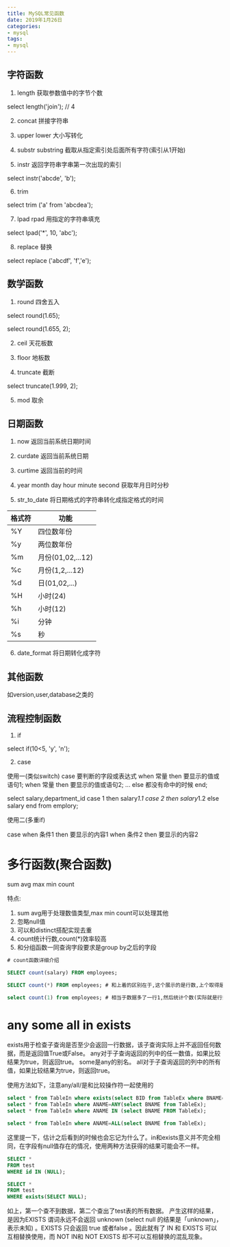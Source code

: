 ```yaml
---
title: MySQL常见函数
date: 2019年1月26日
categories: 
- mysql
tags: 
- mysql
---
```


## 字符函数

1. length 获取参数值中的字节个数

select length('join'); // 4

2. concat 拼接字符串

3. upper lower 大小写转化

4. substr substring 截取从指定索引处后面所有字符(索引从1开始) 

5. instr 返回字符串字串第一次出现的索引

select instr('abcde', 'b');

6. trim

select trim ('a' from 'abcdea');

7. lpad rpad 用指定的字符串填充

select lpad('*', 10, 'abc');

8. replace 替换

select replace ('abcdf', 'f','e');

## 数学函数

1. round 四舍五入

select round(1.65);

select round(1.655, 2);

2. ceil 天花板数

3. floor 地板数

4. truncate 截断

select truncate(1.999, 2);

5. mod 取余

## 日期函数

1. now 返回当前系统日期时间

2. curdate 返回当前系统日期

3. curtime 返回当前的时间

4. year month day hour minute second 获取年月日时分秒

5. str_to_date 将日期格式的字符串转化成指定格式的时间

| 格式符 | 功能 |
|---|---|
| %Y | 四位数年份 |
| %y | 两位数年份 |
| %m | 月份(01,02,...12) |
| %c | 月份(1,2,...12) |
| %d | 日(01,02,...) |
| %H | 小时(24) |
| %h | 小时(12) |
| %i | 分钟 |
| %s | 秒 |

6. date_format 将日期转化成字符

## 其他函数

如version,user,database之类的

## 流程控制函数

1. if 

select if(10<5, 'y', 'n');

2. case

使用一(类似switch)
case 要判断的字段或表达式
when 常量 then 要显示的值或语句1;
when 常量 then 要显示的值或语句2;
...
else 都没有命中的时候
end;

select salary,department_id
case 1 then salary*1.1
case 2 then salary*1.2
else salary
end from emplory;

使用二(多重if)

case 
when 条件1 then 要显示的内容1
when 条件2 then 要显示的内容2

# 多行函数(聚合函数)

sum avg max min count

特点:
1. sum avg用于处理数值类型,max min count可以处理其他
2. 忽略null值
3. 可以和distinct搭配实现去重
4. count统计行数,count(*)效率较高
5. 和分组函数一同查询字段要求是group by之后的字段

```sql
# count函数详细介绍

SELECT count(salary) FROM employees;

SELECT count(*) FROM employees; # 和上着的区别在于,这个展示的是行数,上个取得是除null之后的数

select count(1) from employees; # 相当于数据多了一行1,然后统计个数(实际就是行数)
```

# any some all in exists

exists用于检查子查询是否至少会返回一行数据，该子查询实际上并不返回任何数据，而是返回值True或False。
any对于子查询返回的列中的任一数值，如果比较结果为true，则返回true。
some是any的别名。
all对于子查询返回的列中的所有值，如果比较结果为true，则返回true。

使用方法如下，注意any/all/是和比较操作符一起使用的
```sql
select * from TableIn where exists(select BID from TableEx where BNAME=TableIn.ANAME);
select * from TableIn where ANAME=ANY(select BNAME from TableEx);
select * from TableIn where ANAME IN (select BNAME FROM TableEx);

select * from TableIn where ANAME=ALL(select BNAME from TableEx);
```
这里提一下，估计之后看到的时候也会忘记为什么了。in和exists意义并不完全相同，在字段有null值存在的情况，使用两种方法获得的结果可能会不一样。
```sql
SELECT *
FROM test
WHERE id IN (NULL);

SELECT *
FROM test
WHERE exists(SELECT NULL);
```
如上，第一个查不到数据，第二个查出了test表的所有数据。
产生这样的结果，是因为EXISTS 谓词永远不会返回 unknown (select null 的结果是「unknown」，表示未知) 。EXISTS 只会返回 true 或者false 。因此就有了 IN 和 EXISTS 可以互相替换使用，而 NOT IN和 NOT EXISTS 却不可以互相替换的混乱现象。

